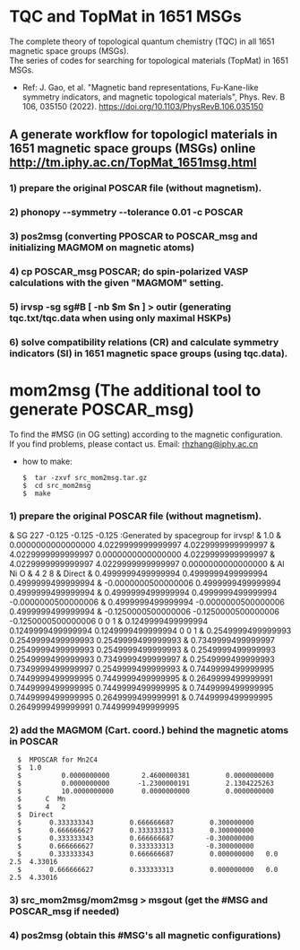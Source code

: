 # TQC and TopMat in 1651 MSGs
The complete theory of topological quantum chemistry (TQC) in all 1651 magnetic space groups (MSGs).</br>
The series of codes for searching for topological materials (TopMat) in 1651 MSGs.

* Ref: J. Gao, et al. "Magnetic band representations, Fu-Kane-like symmetry indicators, and magnetic topological materials", Phys. Rev. B 106, 035150 (2022). https://doi.org/10.1103/PhysRevB.106.035150  <br>

## A generate workflow for topologicl materials in 1651 magnetic space groups (MSGs) online http://tm.iphy.ac.cn/TopMat_1651msg.html
### 1) prepare the original POSCAR file (without magnetism).

### 2) phonopy --symmetry --tolerance 0.01 -c POSCAR

### 3) pos2msg (converting PPOSCAR to POSCAR_msg and initializing MAGMOM on magnetic atoms)
 
### 4) cp POSCAR_msg POSCAR; do spin-polarized VASP calculations with the given "MAGMOM" setting.

### 5) irvsp -sg sg#B [ -nb $m $n ] > outir (generating tqc.txt/tqc.data when using only maximal HSKPs)

### 6) solve compatibility relations (CR) and calculate symmetry indicators (SI) in 1651 magnetic space groups (using tqc.data).


# mom2msg (The additional tool to generate POSCAR_msg)
To find the #MSG (in OG setting) according to the magnetic configuration.</br>
If you find problems, please contact us. Email: rhzhang@iphy.ac.cn</br>


* how to make:

      $  tar -zxvf src_mom2msg.tar.gz
      $  cd src_mom2msg
      $  make

### 1) prepare the original POSCAR file (without magnetism).

 &   SG 227 -0.125 -0.125 -0.125 :Generated by spacegroup for irvsp!
 &       1.0
 &        0.0000000000000000     4.0229999999999997     4.0229999999999997
 &        4.0229999999999997     0.0000000000000000     4.0229999999999997
 &        4.0229999999999997     4.0229999999999997     0.0000000000000000
 &    Al  Ni  O
 &      4   2   8
 &   Direct
 &     0.4999999499999994  0.4999999499999994  0.4999999499999994
 &    -0.0000000500000006  0.4999999499999994  0.4999999499999994
 &     0.4999999499999994  0.4999999499999994 -0.0000000500000006
 &     0.4999999499999994 -0.0000000500000006  0.4999999499999994
 &    -0.1250000500000006 -0.1250000500000006 -0.1250000500000006 0 0 1
 &     0.1249999499999994  0.1249999499999994  0.1249999499999994 0 0 1
 &     0.2549999499999993  0.2549999499999993  0.2549999499999993
 &     0.7349999499999997  0.2549999499999993  0.2549999499999993
 &     0.2549999499999993  0.2549999499999993  0.7349999499999997
 &     0.2549999499999993  0.7349999499999997  0.2549999499999993
 &     0.7449999499999995  0.7449999499999995  0.7449999499999995
 &     0.2649999499999991  0.7449999499999995  0.7449999499999995
 &     0.7449999499999995  0.7449999499999995  0.2649999499999991
 &     0.7449999499999995  0.2649999499999991  0.7449999499999995

### 2) add the MAGMOM (Cart. coord.) behind the magnetic atoms in POSCAR

      $  MPOSCAR for Mn2C4
      $  1.0
      $          0.0000000000        2.4600000381         0.0000000000
      $          0.0000000000       -1.2300000191         2.1304225263
      $          10.0000000000       0.0000000000         0.0000000000
      $      C  Mn  
      $      4   2   
      $  Direct
      $       0.333333343         0.666666687         0.300000000
      $       0.666666627         0.333333313         0.300000000
      $       0.333333343         0.666666687        -0.300000000
      $       0.666666627         0.333333313        -0.300000000
      $       0.333333343         0.666666687         0.000000000   0.0 2.5  4.33016
      $       0.666666627         0.333333313         0.000000000   0.0 2.5  4.33016

### 3) src_mom2msg/mom2msg > msgout (get the #MSG and POSCAR_msg if needed)

### 4) pos2msg (obtain this #MSG's all magnetic configurations)





